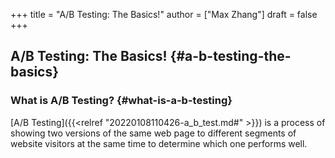 +++
title = "A/B Testing: The Basics!"
author = ["Max Zhang"]
draft = false
+++

## A/B Testing: The Basics! {#a-b-testing-the-basics}


### What is A/B Testing? {#what-is-a-b-testing}

 [A/B Testing]({{<relref "20220108110426-a_b_test.md#" >}}) is a process of showing two versions of the same web page to
different segments of website visitors at the same time to determine which one
performs well.